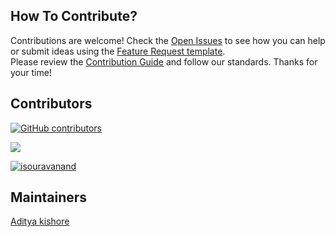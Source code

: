 ## How To Contribute?

Contributions are welcome! Check the [Open Issues](https://github.com/Adityakishore0/ScrollX-UI/issues) to see how you can help or submit ideas using the [Feature Request template](https://github.com/Adityakishore0/ScrollX-UI/issues/new?template=2-feature-request.yml).</br>
Please review the [Contribution Guide](https://github.com/Adityakishore0/ScrollX-UI/blob/main/CONTRIBUTING.md) and follow our standards. Thanks for your time!

## Contributors

[![GitHub contributors](https://img.shields.io/github/contributors/Adityakishore0/ScrollX-UI)](https://github.com/Adityakishore0/ScrollX-UI/graphs/contributors)

<a href="https://github.com/Adityakishore0/ScrollX-UI/graphs/contributors">  
  <img src="https://contrib.rocks/image?repo=Adityakishore0/ScrollX-UI&nocache=1" />  
</a>  
  
[![isouravanand](https://github.com/isouravanand.png?size=66)](https://github.com/Adityakishore0/ScrollX-UI/graphs/contributors)
  
## Maintainers

[Aditya kishore](https://github.com/Adityakishore0)
